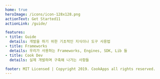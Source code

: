 ```yaml
---
home: true
heroImage: /icons/icon-128x128.png
actionText: Get Started11
actionLink: /guide/

features:
- title: Guide
  details: 개발을 하기 위한 기초적인 지식이나 도구 사용법
- title: Frameworks
  details: 우리가 사용하는 Frameworks, Engines, SDK, Lib 들
- title: Cook Dev
  details: 실제 개발하며 구축해 나가는 사항들

footer: MIT Licensed | Copyright 2019. CookApps all rights reserved.
---
```

